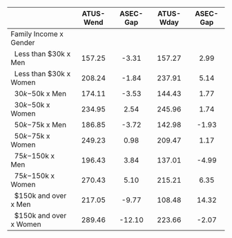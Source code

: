 
|                      |    ATUS-Wend |     ASEC-Gap |    ATUS-Wday |     ASEC-Gap |
| -------------------- | :----------: | :----------: | :----------: | :----------: |
| Family Income x Gender |              |              |              |              |
| &nbsp;&nbsp;Less than $30k x Men |       157.25 |        -3.31 |       157.27 |         2.99 |
| &nbsp;&nbsp;Less than $30k x Women |       208.24 |        -1.84 |       237.91 |         5.14 |
| &nbsp;&nbsp;$30k-$50k x Men |       174.11 |        -3.53 |       144.43 |         1.77 |
| &nbsp;&nbsp;$30k-$50k x Women |       234.95 |         2.54 |       245.96 |         1.74 |
| &nbsp;&nbsp;$50k-$75k x Men |       186.85 |        -3.72 |       142.98 |        -1.93 |
| &nbsp;&nbsp;$50k-$75k x Women |       249.23 |         0.98 |       209.47 |         1.17 |
| &nbsp;&nbsp;$75k-$150k x Men |       196.43 |         3.84 |       137.01 |        -4.99 |
| &nbsp;&nbsp;$75k-$150k x Women |       270.43 |         5.10 |       215.21 |         6.35 |
| &nbsp;&nbsp;$150k and over x Men |       217.05 |        -9.77 |       108.48 |        14.32 |
| &nbsp;&nbsp;$150k and over x Women |       289.46 |       -12.10 |       223.66 |        -2.07 |

